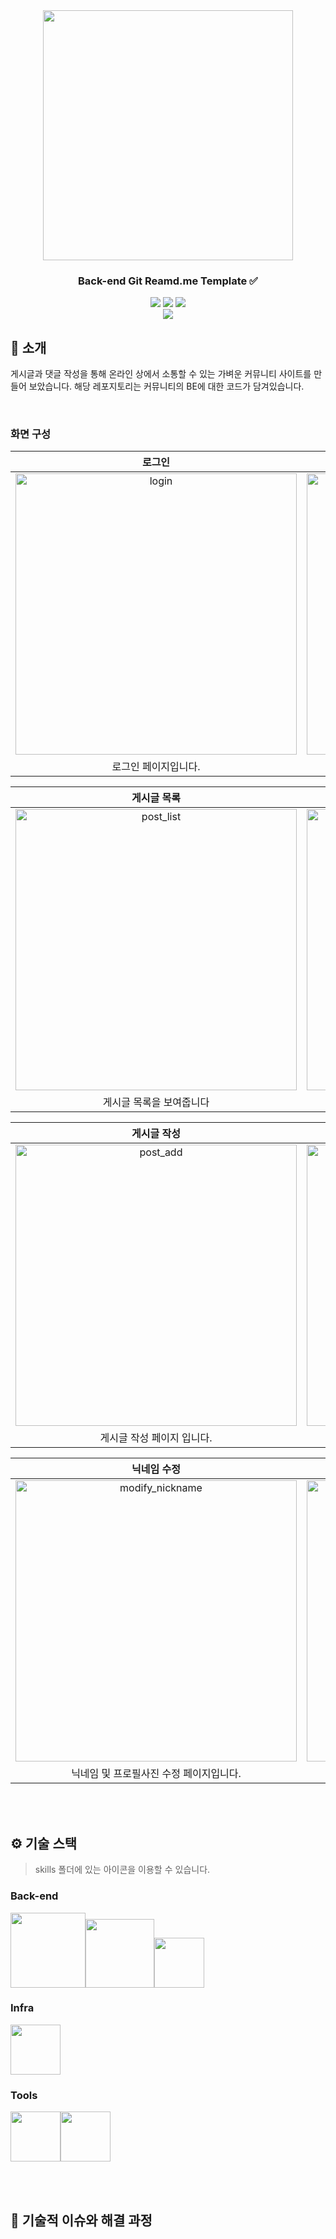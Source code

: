 <div align="center">

<!-- logo -->
<img src="https://user-images.githubusercontent.com/80824750/208554611-f8277015-12e8-48d2-b2cc-d09d67f03c02.png" width="400"/>

### Back-end Git Reamd.me Template ✅

[<img src="https://img.shields.io/badge/-readme.md-important?style=flat&logo=google-chrome&logoColor=white" />]() [<img src="https://img.shields.io/badge/-tech blog-blue?style=flat&logo=google-chrome&logoColor=white" />]() [<img src="https://img.shields.io/badge/release-v1.0.0-yellow?style=flat&logo=google-chrome&logoColor=white" />]() 
<br/> [<img src="https://img.shields.io/badge/프로젝트 기간-2024.11.2~2025.1.14-green?style=flat&logo=&logoColor=white" />]()

</div> 

## 📝 소개
게시글과 댓글 작성을 통해 온라인 상에서 소통할 수 있는 가벼운 커뮤니티 사이트를 만들어 보았습니다. 
해당 레포지토리는 커뮤니티의 BE에 대한 코드가 담겨있습니다.


<br />



### 화면 구성
| 로그인 | 회원가입 |
| :---: | :---: |
|<img width="450" alt="login" src="https://github.com/user-attachments/assets/340dfbf2-6861-43de-846e-34c518dfe21e" /> | <img width="450" alt="register" src="https://github.com/user-attachments/assets/ddcb34e0-396d-4c49-928a-9fb647dacec3" /> |
| 로그인 페이지입니다. | 회원가입 페이지입니다. |


| 게시글 목록 | 게시글 내용 |
| :---: | :---: |
|<img width="450" alt="post_list" src="https://github.com/user-attachments/assets/5ba8c456-2b4c-4d67-afec-b4ee902a31a8" /> | <img width="450" alt="post_detail" src="https://github.com/user-attachments/assets/84d77251-882f-496c-bdda-8f8466c160c6" /> |
| 게시글 목록을 보여줍니다 | 해당 게시글의 내용을 보여줍니다 |


| 게시글 작성 | 게시글 수정 |
| :---: | :---: |
|<img width="450" alt="post_add" src="https://github.com/user-attachments/assets/75b736e2-239c-4ec7-9d38-a8b93fbf23bb" />| <img width="450" alt="post_modify" src="https://github.com/user-attachments/assets/88afe440-694a-4640-a047-7e63038d336f" /> |
| 게시글 작성 페이지 입니다. | 게시글 수정 페이지 입니다 |

| 닉네임 수정 | 비밀번호 수정 |
| :---: | :---: |
| <img width="450" alt="modify_nickname" src="https://github.com/user-attachments/assets/348232c0-fbb1-40ae-9dc8-c16661c8a314" /> | <img width="450" alt="modify_password" src="https://github.com/user-attachments/assets/fafc1ef0-25bf-4781-9b66-d9ccd512d5c6" /> |
| 닉네임 및 프로필사진 수정 페이지입니다. | 비밀번호를 변경할 수 있는 페이지입니다. |



<br />


<br />

## ⚙ 기술 스택
> skills 폴더에 있는 아이콘을 이용할 수 있습니다.
### Back-end
<img src="https://img.shields.io/badge/javascript-%23323330.svg?style=for-the-badge&logo=javascript&logoColor=%23F7DF1E" width="120"><img src="https://img.shields.io/badge/express.js-%23404d59.svg?style=for-the-badge&logo=express&logoColor=%2361DAFB" width="110"><img src="https://img.shields.io/badge/mysql-4479A1.svg?style=for-the-badge&logo=mysql&logoColor=white" width="80">


### Infra
<img src="https://img.shields.io/badge/AWS-%23FF9900.svg?style=for-the-badge&logo=amazon-aws&logoColor=white" width="80">

### Tools
<img src="https://img.shields.io/badge/Notion-%23000000.svg?style=for-the-badge&logo=notion&logoColor=white" width="80"><img src="https://img.shields.io/badge/github-%23121011.svg?style=for-the-badge&logo=github&logoColor=white" width="80">

<br />



<br />

## 🤔 기술적 이슈와 해결 과정

